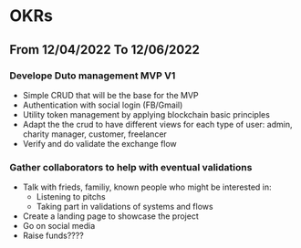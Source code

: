 # OKRs

## From 12/04/2022 To 12/06/2022

### Develope Duto management MVP V1
- Simple CRUD that will be the base for the MVP
- Authentication with social login (FB/Gmail)
- Utility token management by applying blockchain basic principles
- Adapt the the crud to have different views for each type of user: admin, charity manager, customer, freelancer
- Verify and do validate the exchange flow

### Gather collaborators to help with eventual validations
- Talk with frieds, familiy, known people who might be interested in:
  - Listening to pitchs 
  - Taking part in validations of systems and flows
- Create a landing page to showcase the project
- Go on social media
- Raise funds????

